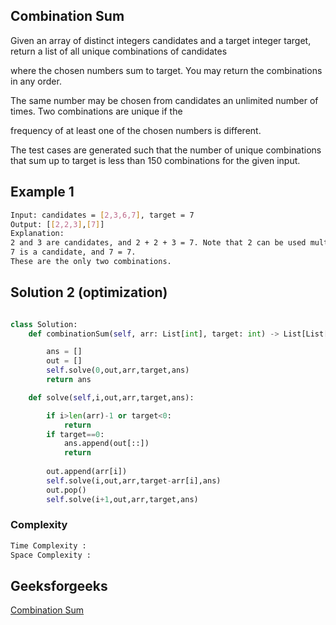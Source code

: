 ## Combination Sum
Given an array of distinct integers candidates and a target integer target, return a list of all unique combinations of candidates 

where the chosen numbers sum to target. You may return the combinations in any order.

The same number may be chosen from candidates an unlimited number of times. Two combinations are unique if the 

frequency of at least one of the chosen numbers is different.

The test cases are generated such that the number of unique combinations that sum up to target is less than 150 combinations for the given input.

## Example 1


```bash
Input: candidates = [2,3,6,7], target = 7
Output: [[2,2,3],[7]]
Explanation:
2 and 3 are candidates, and 2 + 2 + 3 = 7. Note that 2 can be used multiple times.
7 is a candidate, and 7 = 7.
These are the only two combinations.
```


## Solution 2 (optimization)

```Python

class Solution:
    def combinationSum(self, arr: List[int], target: int) -> List[List[int]]:

        ans = []
        out = []
        self.solve(0,out,arr,target,ans)
        return ans

    def solve(self,i,out,arr,target,ans):

        if i>len(arr)-1 or target<0:
            return
        if target==0:
            ans.append(out[::])
            return
            
        out.append(arr[i])
        self.solve(i,out,arr,target-arr[i],ans)
        out.pop()
        self.solve(i+1,out,arr,target,ans)
```
### Complexity
 
```bash
Time Complexity : 
Space Complexity : 
```

## Geeksforgeeks
[Combination Sum](https://leetcode.com/problems/combination-sum/description/)
